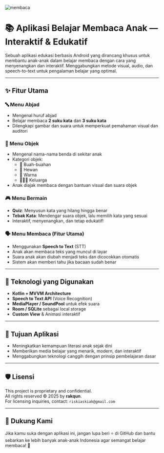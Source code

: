 ![membaca](https://github.com/user-attachments/assets/c166c22d-2d82-4794-ab95-2e4b1a6c0dd3)


# 📚 Aplikasi Belajar Membaca Anak — Interaktif & Edukatif

Sebuah aplikasi edukasi berbasis Android yang dirancang khusus untuk membantu anak-anak dalam belajar membaca dengan cara yang menyenangkan dan interaktif. Menggabungkan metode visual, audio, dan speech-to-text untuk pengalaman belajar yang optimal.

---

## ✨ Fitur Utama

### 🔤 Menu Abjad
- Mengenal huruf abjad
- Belajar membaca **2 suku kata** dan **3 suku kata**
- Dilengkapi gambar dan suara untuk memperkuat pemahaman visual dan auditori

### 🧸 Menu Objek
- Mengenal nama-nama benda di sekitar anak
- Kategori objek:
  - 🍎 Buah-buahan
  - 🐶 Hewan
  - 🎨 Warna
  - 👨‍👩‍👧 Keluarga
- Anak diajak membaca dengan bantuan visual dan suara objek

### 🎮 Menu Bermain
- **Quiz**: Menyusun kata yang hilang hingga benar
- **Tebak Kata**: Mendengar suara objek, lalu memilih kata yang sesuai
- Interaktif, menyenangkan, dan tetap edukatif!

### 🗣️ Menu Membaca (Fitur Utama)
- Menggunakan **Speech to Text** (STT)
- Anak akan membaca teks yang muncul di layar
- Suara anak akan diubah menjadi teks dan dicocokkan otomatis
- Sistem akan memberi tahu jika bacaan sudah benar

---

## 🔧 Teknologi yang Digunakan
- **Kotlin + MVVM Architecture**
- **Speech to Text API** (Voice Recognition)
- **MediaPlayer / SoundPool** untuk efek suara
- **Room / SQLite** sebagai local storage
- **Custom View** & Animasi interaktif

---

## 🎯 Tujuan Aplikasi
- Meningkatkan kemampuan literasi anak sejak dini
- Memberikan media belajar yang menarik, modern, dan interaktif
- Menggabungkan teknologi canggih dengan prinsip pembelajaran dasar

---

## 🛡️ Lisensi

This project is proprietary and confidential.  
All rights reserved © 2025 by **rakqun**.  
For licensing inquiries, contact: `riskiaskiak@gmail.com`

---

## 🌟 Dukung Kami

Jika kamu suka dengan aplikasi ini, jangan lupa beri ⭐ di GitHub dan bantu sebarkan ke lebih banyak anak-anak Indonesia agar semangat belajar membaca! 💛

